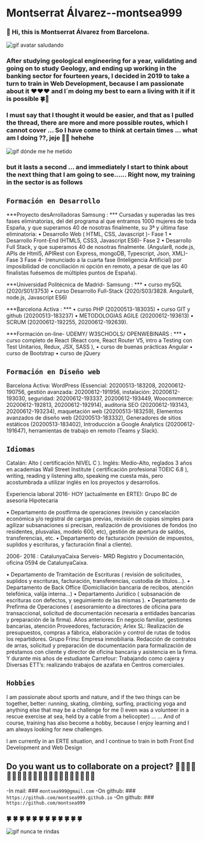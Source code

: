 # Montserrat Álvarez--montsea999

### 👋 Hi, this is Montserrat Álvarez from Barcelona. 

![gif avatar saludando](https://github.com/montsea999/inspirations/blob/master/assets/gifavatar.gif) 

### After studying geological engineering for a year, validating and going on to study Geology, and ending up working in the banking sector for fourteen years, I decided in 2019 to take a turn to train in Web Development, because I am passionate about it ❤️❤️❤️ and I´m doing my best to earn a living with it if it is possible 🍀🚀 

### I must say that I thought it would be easier, and that as I pulled the thread, there are more and more possible routes, which I cannot cover ... So I have come to think at certain times ... what am I doing ??, jeje  🏄‍♀‍ hehehe

![gif dónde me he metido](https://github.com/montsea999/inspirations/blob/master/assets/gifAvatarYes.gif) 

### but it lasts a second ... and immediately I start to think about the next thing that I am going to see...... Right now, my training in the sector is as follows

## `Formación en Desarrollo `
***Proyecto desArrolladoras Samsung : ***
Cursadas y superadas las tres fases eliminatorias, del del programa al que entramos 1000 mujeres de toda España, y que superamos 40 de nosotras finalmente, su 3ª y última fase eliminatoria: 
•	Desarrollo Web ( HTML,  CSS,  Javascript )- Fase 1
•	Desarrollo Front-End (HTML5,  CSS3,  Javascript ES6)- Fase 2
•	Desarrollo Full Stack, y que superamos 40 de nosotras finalmente. (Angular8,  node.js,  APIs de Html5, APIRest con Express,  mongoDB, Typescript, Json, XML)- Fase 3
Fase 4- (renunciado a la cuarta fase (Inteligencia Artificial) por imposibilidad de conciliación ni opción en remoto, a pesar de que las 40 finalistas fuésemos de múltiples puntos de España).

***Universidad Politécnica de Madrid- Samsung : ***
•	curso mySQL (2020/S01/3753)
•	curso Desarrollo Full-Stack (2020/S03/3828. Angular8, node.js, Javascript ES6)

***Barcelona Activa : ***
•	curso PHP (20200513-183035) 
•	curso GIT y github (20200513-183237) 
•	METODOLOGIAS AGILE (20200612-193613) 
•	SCRUM (20200612-192255, 20200612-192639). 

***Formación on-line- UDEMY/ W3SCHOOLS/ OPENWEBINARS : ***
•	curso completo de React (React core, React Router V5, intro a Testing con Test Unitarios, Redux, JSX, SASS ), 
•	curso de buenas prácticas Angular 
•	curso de Bootstrap
•	curso de jQuery

## `Formación en Diseño web`
Barcelona Activa: 
WordPress (Essencial: 20200513-183208, 20200612-190756, gestión avanzada: 20200612-191956, instalación: 20200612-193030, seguridad: 20200612-193337, 20200612-193449, Woocommerce: 20200612-192813, 20200612-192914), auditoría SEO (20200612-193143, 20200612-193234), maquetación web (20200513-183259), Elementos avanzados de diseño web (20200513-183332), Generadores de sitios estáticos (20200513-183402), Introducción a Google Analytics (20200612-191647), herramientas de trabajo en remoto (Teams y Slack).

## `Idiomas `
Catalán: Alto ( certificación NIVEL C ).
Inglés: Medio-Alto, reglados 3 años en academias Wall Street Institute ( certificación profesional TOEIC 6.8 ), writing, reading y listening alto, speaking me cuesta más, pero acostumbrada a utilizar inglés en los proyectos y desarrollos.

Experiencia laboral 
2016- HOY (actualmente en ERTE): Grupo BC de asesoría Hipotecaria

•	Departamento de postfirma de operaciones (revisión y cancelación económica y/o registral de cargas previas, revisión de copias simples para agilizar subsanaciones si precisan, realización de provisiones de fondos (no residentes, plusvalías, modelo 600, etc), gestión de apertura de saldos, transferencias, etc.
•	Departamento de facturación (revisión de impuestos, suplidos y escrituras, y facturación final a cliente). 

2006- 2016 : CatalunyaCaixa Serveis- MRD Registro y Documentación, oficina 0594 de CatalunyaCaixa.
 
•	Departamento de Tramitación de Escrituras ( revisión de solicitudes, suplidos y escrituras, facturación, transferencias, custodia de títulos...). 
•	Departamento de Back Office (Domiciliación bancaria de recibos, atención telefónica, valija interna...) 
•	Departamento Jurídico ( subsanación de escrituras con defectos, y seguimiento de las mismas ).
•	Departamento de Prefirma de Operaciones ( asesoramiento a directores de oficina para transaccional, solicitud de documentación necesaria a entidades bancarias y preparación de la firma).
Años anteriores: En negocio  familiar, gestiones bancarias, atención Proveedores, facturación;  Arlex SL: Realización de presupuestos, compras a fábrica, elaboración y control de rutas de todos los repartidores. Grupo Frinu: Empresa inmobiliaria. Redacción de contratos de arras, solicitud y preparación de documentación para formalización de préstamos con cliente y director de oficina bancaria y asistencia en la firma. Y durante mis años de estudiante Carrefour: Trabajando como cajera y Diversas ETT’s: realizando trabajos de azafata en Centros comerciales. 

## `Hobbies `
I am passionate about sports and nature, and if the two things can be together, better: running, skating, climbing, surfing, practicing yoga and anything else that may be a challenge for me (I even was a volunteer in a rescue exercise at sea, held by a cable from a helicopter) ... 
... And of course, training has also become a hobby, because I enjoy learning and I am always looking for new challenges.

I am currently in an ERTE situation, and I continue to train in both Front End Development and Web Design

## Do you want us to collaborate on a project? 🚀🚀🚀🚀🚀🚀🚀🚀🚀🚀🚀🚀🚀🚀🚀🚀🚀🚀🚀🚀🚀
-In mail: ### `montsea999@gmail.com`
-On github: ### `https://github.com/montsea999.github.io`
-On github: ### `https://github.com/montsea999`






###  🍀  🍀  🍀  🍀  🍀  🍀  🍀  🍀  🍀  🍀  🍀  🍀 

 
















![gif nunca te rindas](https://github.com/montsea999/inspirations/blob/master/assets/caracol.gif) 



